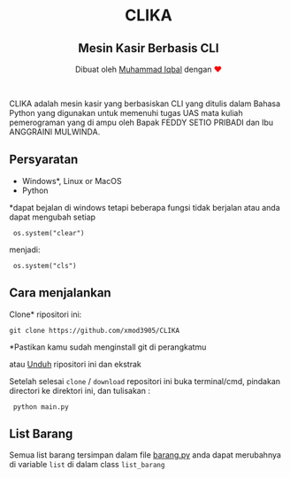 <h1 align="center" style ="margin-bottom:0">CLIKA</h1>
<h2 align="center">Mesin Kasir Berbasis CLI</h2>
<p align="center">Dibuat oleh <a href="https://github.com/xmod3905/" target="_blank">Muhammad Iqbal</a> dengan <span style="color:red">&#10084;</span></p></a> 
<br /> 

CLIKA adalah mesin kasir yang berbasiskan CLI yang ditulis dalam Bahasa Python yang digunakan untuk memenuhi tugas UAS mata kuliah pemerograman yang di ampu oleh Bapak FEDDY SETIO PRIBADI dan Ibu ANGGRAINI MULWINDA. 

## Persyaratan
* Windows*, Linux or MacOS
* Python  

*dapat bejalan di windows tetapi beberapa fungsi tidak berjalan atau anda dapat mengubah setiap

```
 os.system("clear")
```
menjadi:

```
 os.system("cls")
```

## Cara menjalankan

Clone* ripositori ini:
```
git clone https://github.com/xmod3905/CLIKA
``` 

*Pastikan kamu sudah menginstall git di perangkatmu

atau [Unduh](https://github.com/xmod3905/CLIKA/archive/refs/heads/main.zip) ripositori ini dan ekstrak

Setelah selesai `clone` / `download` repositori ini buka terminal/cmd, pindakan directori ke direktori ini, dan tulisakan :

```
 python main.py
```

## List Barang
Semua list barang tersimpan dalam file [barang.py](https://github.com/xmod3905/CLIKA/blob/main/barang.py)
anda dapat merubahnya di variable `list` di dalam class ``list_barang`` 
